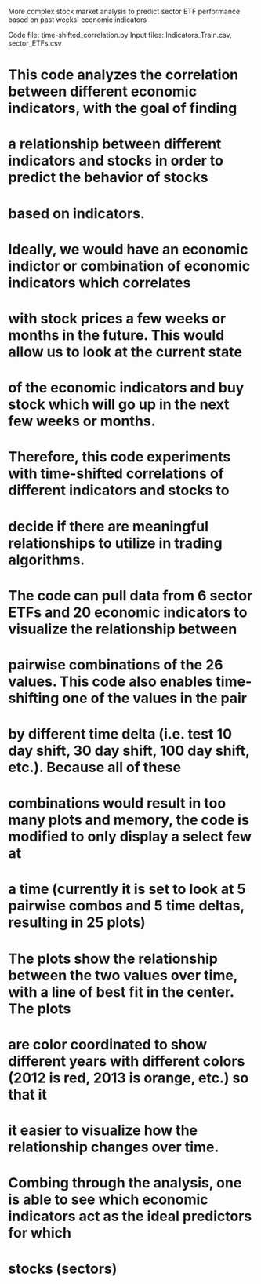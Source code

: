 More complex stock market analysis to predict sector ETF performance based on past weeks' economic indicators

Code file: time-shifted_correlation.py
Input files: Indicators_Train.csv, sector_ETFs.csv


# This code analyzes the correlation between different economic indicators, with the goal of finding
# a relationship between different indicators and stocks in order to predict the behavior of stocks
# based on indicators.
#
# Ideally, we would have an economic indictor or combination of economic indicators which correlates
# with stock prices a few weeks or months in the future. This would allow us to look at the current state
# of the economic indicators and buy stock which will go up in the next few weeks or months.
#
# Therefore, this code experiments with time-shifted correlations of different indicators and stocks to
# decide if there are meaningful relationships to utilize in trading algorithms.
#
# The code can pull data from 6 sector ETFs and 20 economic indicators to visualize the relationship between
# pairwise combinations of the 26 values. This code also enables time-shifting one of the values in the pair
# by different time delta (i.e. test 10 day shift, 30 day shift, 100 day shift, etc.). Because all of these
# combinations would result in too many plots and memory, the code is modified to only display a select few at
# a time (currently it is set to look at 5 pairwise combos and 5 time deltas, resulting in 25 plots)
#
# The plots show the relationship between the two values over time, with a line of best fit in the center. The plots
# are color coordinated to show different years with different colors (2012 is red, 2013 is orange, etc.) so that it
# it easier to visualize how the relationship changes over time.
#
# Combing through the analysis, one is able to see which economic indicators act as the ideal predictors for which
# stocks (sectors)
